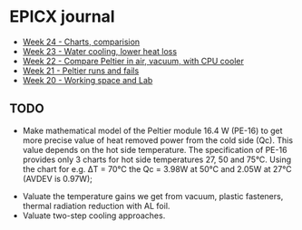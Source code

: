 # EPICX journal

- [Week 24 - Charts, comparision](<journal/week 24.md>)
- [Week 23 - Water cooling, lower heat loss](<journal/week 23.md>)
- [Week 22 - Compare Peltier in air, vacuum, with CPU cooler](<journal/week 22.md>)
- [Week 21 - Peltier runs and fails](<journal/week 21.md>)
- [Week 20 - Working space and Lab](<journal/week 20.md>)

## TODO

+ Make mathematical model of the Peltier module 16.4 W (PE-16) to get more precise value of heat removed power from the cold side (Qc). This value depends on the hot side temperature. The specification of PE-16 provides only 3 charts for hot side temperatures 27, 50 and 75&deg;C. Using the chart for e.g. &#916;T = 70&deg;C the Qc = 3.98W at 50&deg;C and 2.05W at 27&deg;C (AVDEV is 0.97W);
- Valuate the temperature gains we get from vacuum, plastic fasteners, thermal radiation reduction with AL foil.
- Valuate two-step cooling approaches.

